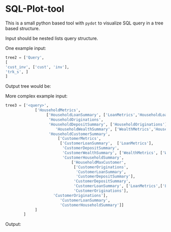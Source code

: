 # SQL-Plot-tool

This is a small python based tool with `pydot` to visualize SQL query in a tree based structure.

Input should be nested lists query structure.

One example input: 

```python
tree2 = ['Query',
[
'cust_inv', ['cust', 'inv'],
'trk_s', ]
]
```

Output tree would be: 



More complex example input:

```python
tree3 = ['<query>', 
             ['HouseholdMetrics', 
                  ['HouseholdLoanSummary', ['LoanMetrics','HouseholdLoanDates','HouseholdOriginations'],
                   'HouseholdOriginations',
                   'HouseholdDepositSummary', ['HouseholdOriginations'],
                      'HouseholdWealthSummary', ['WealthMetrics','HouseholdOriginations'],
                   'HouseholdCustomerSummary',
                       ['CustomerMetrics', 
                        ['CustomerLoanSummary',  ['LoanMetrics'],
                         'CustomerDepositSummary',
                         'CustomerWealthSummary', ['WealthMetrics', ['WealthCustodianCustomerSummary']],
                         'CustomerHouseholdSummary',
                             ['HouseholdMaxCustomer', 
                              ['CustomerOriginations',
                               'CustomerLoanSummary',
                               'CustomerDepositSummary'],
                              'CustomerDepositSummary',
                              'CustomerLoanSummary', ['LoanMetrics',['LoanTrancheSummary'],],
                              'CustomerOriginations'],
                     'CustomerOriginations'],
                        'CustomerLoanSummary',
                        'CustomerHouseholdSummary']]
             ]
        ]
```

Output:

